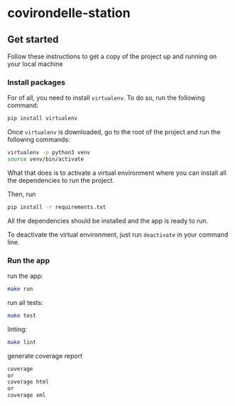 # covirondelle-station

## Get started
Follow these instructions to get a copy of the project up and running on your local machine


### Install packages
For of all, you need to install ``virtualenv``. To do so,  run the following command:
```bash
pip install virtualenv
```

Once ``virtualenv`` is downloaded, go to the root of the project and run the following commands:
```bash
virtualenv -p python3 venv
source venv/bin/activate
```

What that does is to activate a virtual environment where you can install all the dependencies to run the project.

Then, run 
```bash
pip install -r requirements.txt
```

All the dependencies should be installed and the app is ready to run.

To deactivate the virtual environment, just run ```deactivate``` in your command line.

### Run the app
run the app:  
```bash
make run
```

run all tests:
```bash
make test
```

linting:
```bash
make lint
```

generate coverage report
```bash
coverage
or
coverage html
or 
coverage xml
```






